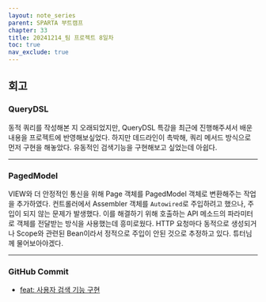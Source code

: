 ```yaml
---
layout: note_series
parent: SPARTA 부트캠프
chapter: 33
title: 20241214_팀 프로젝트 8일차
toc: true
nav_exclude: true
---
```


## 회고
### QueryDSL
동적 쿼리를 작성해본 지 오래되었지만, QueryDSL 특강을 최근에 진행해주셔서 배운 내용을 프로젝트에 반영해보싶었다.
하지만 데드라인이 촉박해, 쿼리 메서드 방식으로 먼저 구현을 해놓았다.
유동적인 검색기능을 구현해보고 싶었는데 아쉽다.

---

### PagedModel
VIEW와 더 안정적인 통신을 위해 Page 객체를 PagedModel 객체로 변환해주는 작업을 추가하였다.
컨트롤러에서 Assembler 객체를 `Autowired`로 주입하려고 했으나, 주입이 되지 않는 문제가 발생했다.
이를 해결하기 위해 호출하는 API 메소드의 파라미터로 객체를 전달받는 방식을 사용했는데 흥미로웠다.
HTTP 요청마다 동적으로 생성되거나 Scope와 관련된 Bean이라서 정적으로 주입이 안된 것으로 추정하고 있다.
튜터님께 물어보아야겠다.

---

### GitHub Commit
- [feat: 사용자 검색 기능 구현](https://github.com/jv-cc/FlowMesh/commit/e1ebd837d4068809b2d4a906a00deaf65abc693a)